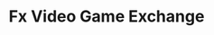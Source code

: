 ---
title: "Fx Video Game Exchange"
url: /corpus-christi/fx-video-game-exchange/
shop: video games
---